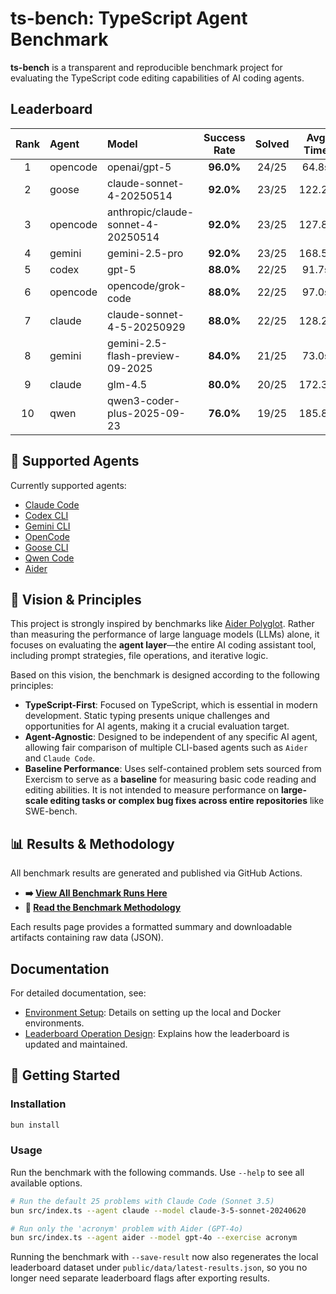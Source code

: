 # ts-bench: TypeScript Agent Benchmark

**ts-bench** is a transparent and reproducible benchmark project for evaluating the TypeScript code editing capabilities of AI coding agents.

## Leaderboard

<!-- BEGIN_LEADERBOARD -->
| Rank | Agent | Model | Success Rate | Solved | Avg Time | Result |
|:----:|:------|:------|:--------------:|:------:|:----------:|:-----:|
| 1 | opencode | openai/gpt-5 | **96.0%** | 24/25 | 64.8s | [#415419](https://github.com/yukukotani/ts-bench/actions/runs/17366415419) |
| 2 | goose | claude-sonnet-4-20250514 | **92.0%** | 23/25 | 122.2s | [#186071](https://github.com/laiso/ts-bench/actions/runs/17373186071) |
| 3 | opencode | anthropic/claude-sonnet-4-20250514 | **92.0%** | 23/25 | 127.8s | [#043809](https://github.com/laiso/ts-bench/actions/runs/17375043809) |
| 4 | gemini | gemini-2.5-pro | **92.0%** | 23/25 | 168.5s | [#052819](https://github.com/laiso/ts-bench/actions/runs/17351052819) |
| 5 | codex | gpt-5 | **88.0%** | 22/25 | 91.7s | [#734992](https://github.com/laiso/ts-bench/actions/runs/17344734992) |
| 6 | opencode | opencode/grok-code | **88.0%** | 22/25 | 97.0s | [#083421](https://github.com/laiso/ts-bench/actions/runs/17355083421) |
| 7 | claude | claude-sonnet-4-5-20250929 | **88.0%** | 22/25 | 128.2s | [#779527](https://github.com/laiso/ts-bench/actions/runs/18118779527) |
| 8 | gemini | gemini-2.5-flash-preview-09-2025 | **84.0%** | 21/25 | 73.0s | [#558475](https://github.com/laiso/ts-bench/actions/runs/18032558475) |
| 9 | claude | glm-4.5 | **80.0%** | 20/25 | 172.3s | [#591219](https://github.com/laiso/ts-bench/actions/runs/17495591219) |
| 10 | qwen | qwen3-coder-plus-2025-09-23 | **76.0%** | 19/25 | 185.8s | [#429442](https://github.com/laiso/ts-bench/actions/runs/17967429442) |
<!-- END_LEADERBOARD -->







## 🤖 Supported Agents

Currently supported agents:

* [Claude Code](https://www.anthropic.com/claude-code)
* [Codex CLI](https://developers.openai.com/codex/cli/)
* [Gemini CLI](https://cloud.google.com/gemini/docs/codeassist/gemini-cli)
* [OpenCode](https://opencode.ai/)
* [Goose CLI](https://block.github.io/goose/)
* [Qwen Code](https://qwenlm.github.io/qwen-code-docs/)
* [Aider](https://aider.chat/)

## 📖 Vision & Principles

This project is strongly inspired by benchmarks like [Aider Polyglot](https://aider.chat/2024/12/21/polyglot.html). Rather than measuring the performance of large language models (LLMs) alone, it focuses on evaluating the **agent layer**—the entire AI coding assistant tool, including prompt strategies, file operations, and iterative logic.

Based on this vision, the benchmark is designed according to the following principles:

* **TypeScript-First**: Focused on TypeScript, which is essential in modern development. Static typing presents unique challenges and opportunities for AI agents, making it a crucial evaluation target.
* **Agent-Agnostic**: Designed to be independent of any specific AI agent, allowing fair comparison of multiple CLI-based agents such as `Aider` and `Claude Code`.
* **Baseline Performance**: Uses self-contained problem sets sourced from Exercism to serve as a **baseline** for measuring basic code reading and editing abilities. It is not intended to measure performance on **large-scale editing tasks or complex bug fixes across entire repositories** like SWE-bench.

## 📊 Results & Methodology

All benchmark results are generated and published via GitHub Actions.

* **➡️ [View All Benchmark Runs Here](https://github.com/laiso/ts-bench/actions/workflows/benchmark.yml)**
* **📜 [Read the Benchmark Methodology](docs/METHODOLOGY.md)**

Each results page provides a formatted summary and downloadable artifacts containing raw data (JSON).

## Documentation
For detailed documentation, see:

- [Environment Setup](docs/environment.md): Details on setting up the local and Docker environments.
- [Leaderboard Operation Design](docs/leaderboard.md): Explains how the leaderboard is updated and maintained.

## 🚀 Getting Started

### Installation

```bash
bun install
```

### Usage

Run the benchmark with the following commands. Use `--help` to see all available options.

```bash
# Run the default 25 problems with Claude Code (Sonnet 3.5)
bun src/index.ts --agent claude --model claude-3-5-sonnet-20240620

# Run only the 'acronym' problem with Aider (GPT-4o)
bun src/index.ts --agent aider --model gpt-4o --exercise acronym
```

Running the benchmark with `--save-result` now also regenerates the local leaderboard dataset under `public/data/latest-results.json`, so you no longer need separate leaderboard flags after exporting results.
